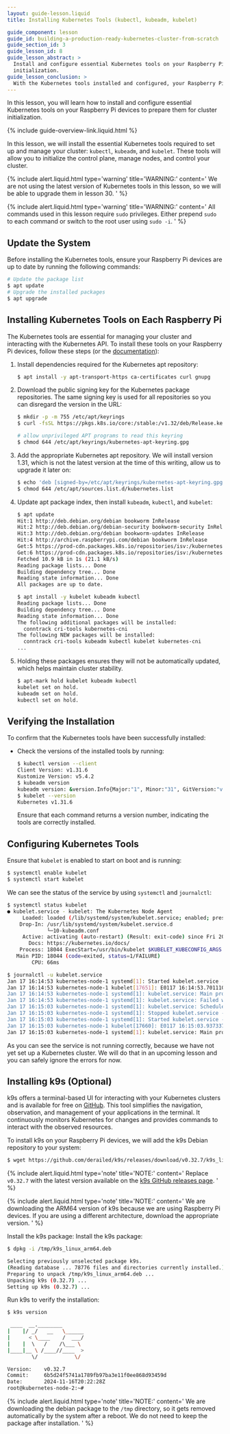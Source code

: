 ```yaml
---
layout: guide-lesson.liquid
title: Installing Kubernetes Tools (kubectl, kubeadm, kubelet)

guide_component: lesson
guide_id: building-a-production-ready-kubernetes-cluster-from-scratch
guide_section_id: 3
guide_lesson_id: 8
guide_lesson_abstract: >
  Install and configure essential Kubernetes tools on your Raspberry Pi devices to prepare them for cluster
  initialization.
guide_lesson_conclusion: >
  With the Kubernetes tools installed and configured, your Raspberry Pi devices are now ready to initialize the cluster
---
```


In this lesson, you will learn how to install and configure essential Kubernetes tools on your Raspberry Pi devices to
prepare them for cluster initialization.

{% include guide-overview-link.liquid.html %}

In this lesson, we will install the essential Kubernetes tools required to set up and manage your cluster: `kubectl`,
`kubeadm`, and `kubelet`. These tools will allow you to initialize the control plane, manage nodes, and control your
cluster.

{% include alert.liquid.html type='warning' title='WARNING:' content='
We are not using the latest version of Kubernetes tools in this lesson, so we will be able to upgrade them in lesson 30.
' %}

{% include alert.liquid.html type='warning' title='WARNING:' content='
All commands used in this lesson require <code>sudo</code> privileges.
Either prepend <code>sudo</code> to each command or switch to the root user using <code>sudo -i</code>.
' %}

## Update the System

Before installing the Kubernetes tools, ensure your Raspberry Pi devices are up to date by running the following
commands:

```bash
# Update the package list
$ apt update
# Upgrade the installed packages
$ apt upgrade
```

## Installing Kubernetes Tools on Each Raspberry Pi

The Kubernetes tools are essential for managing your cluster and interacting with the Kubernetes API. To install these
tools on your Raspberry Pi devices, follow these steps (or the
[documentation](https://kubernetes.io/docs/tasks/tools/install-kubectl-linux/#install-using-native-package-management)):

1.  Install dependencies required for the Kubernetes apt repository:

    ```bash
    $ apt install -y apt-transport-https ca-certificates curl gnupg
    ```

2.  Download the public signing key for the Kubernetes package repositories. The same signing key is used for all
    repositories so you can disregard the version in the URL:

    ```bash
    $ mkdir -p -m 755 /etc/apt/keyrings
    $ curl -fsSL https://pkgs.k8s.io/core:/stable:/v1.32/deb/Release.key | gpg --dearmor -o /etc/apt/keyrings/kubernetes-apt-keyring.gpg

    # allow unprivileged APT programs to read this keyring
    $ chmod 644 /etc/apt/keyrings/kubernetes-apt-keyring.gpg
    ```

3.  Add the appropriate Kubernetes apt repository. We will install version 1.31, which is not the latest version at the
    time of this writing, allow us to upgrade it later on:

    ```bash
    $ echo 'deb [signed-by=/etc/apt/keyrings/kubernetes-apt-keyring.gpg] https://pkgs.k8s.io/core:/stable:/v1.31/deb/ /' >> /etc/apt/sources.list.d/kubernetes.list
    $ chmod 644 /etc/apt/sources.list.d/kubernetes.list
    ```

4.  Update apt package index, then install `kubeadm`, `kubectl`, and `kubelet`:

    ```bash
    $ apt update
    Hit:1 http://deb.debian.org/debian bookworm InRelease
    Hit:2 http://deb.debian.org/debian-security bookworm-security InRelease
    Hit:3 http://deb.debian.org/debian bookworm-updates InRelease
    Hit:4 http://archive.raspberrypi.com/debian bookworm InRelease
    Get:5 https://prod-cdn.packages.k8s.io/repositories/isv:/kubernetes:/core:/stable:/v1.31/deb  InRelease [1,186 B]
    Get:6 https://prod-cdn.packages.k8s.io/repositories/isv:/kubernetes:/core:/stable:/v1.31/deb  Packages [9,749 B]
    Fetched 10.9 kB in 1s (21.1 kB/s)
    Reading package lists... Done
    Building dependency tree... Done
    Reading state information... Done
    All packages are up to date.

    $ apt install -y kubelet kubeadm kubectl
    Reading package lists... Done
    Building dependency tree... Done
    Reading state information... Done
    The following additional packages will be installed:
      conntrack cri-tools kubernetes-cni
    The following NEW packages will be installed:
      conntrack cri-tools kubeadm kubectl kubelet kubernetes-cni
    ...
    ```

5.  Holding these packages ensures they will not be automatically updated, which helps maintain cluster stability.

    ```bash
    $ apt-mark hold kubelet kubeadm kubectl
    kubelet set on hold.
    kubeadm set on hold.
    kubectl set on hold.
    ```

## Verifying the Installation

To confirm that the Kubernetes tools have been successfully installed:

- Check the versions of the installed tools by running:
  ```bash
  $ kubectl version --client
  Client Version: v1.31.6
  Kustomize Version: v5.4.2
  $ kubeadm version
  kubeadm version: &version.Info{Major:"1", Minor:"31", GitVersion:"v1.31.6", GitCommit:"6b3560758b37680cb713dfc71da03c04cadd657c", GitTreeState:"clean", BuildDate:"2025-02-12T21:31:09Z", GoVersion:"go1.22.12", Compiler:"gc", Platform:"linux/arm64"}
  $ kubelet --version
  Kubernetes v1.31.6
  ```
  Ensure that each command returns a version number, indicating the tools are correctly installed.

## Configuring Kubernetes Tools

Ensure that `kubelet` is enabled to start on boot and is running:

```bash
$ systemctl enable kubelet
$ systemctl start kubelet
```

We can see the status of the service by using `systemctl` and `journalctl`:

```bash
$ systemctl status kubelet
● kubelet.service - kubelet: The Kubernetes Node Agent
     Loaded: loaded (/lib/systemd/system/kubelet.service; enabled; preset: enabled)
    Drop-In: /usr/lib/systemd/system/kubelet.service.d
             └─10-kubeadm.conf
     Active: activating (auto-restart) (Result: exit-code) since Fri 2025-01-17 16:19:50 CET; 5s ago
       Docs: https://kubernetes.io/docs/
    Process: 18044 ExecStart=/usr/bin/kubelet $KUBELET_KUBECONFIG_ARGS $KUBELET_CONFIG_ARGS $KUBELET_KUBEADM_ARGS $KUBELET_EXTRA_ARGS (code=exited, status=1/FAILURE)
   Main PID: 18044 (code=exited, status=1/FAILURE)
        CPU: 66ms
```

```bash
$ journalctl -u kubelet.service
Jan 17 16:14:53 kubernetes-node-1 systemd[1]: Started kubelet.service - kubelet: The Kubernetes Node Agent.
Jan 17 16:14:53 kubernetes-node-1 kubelet[17651]: E0117 16:14:53.701110   17651 run.go:72] "command failed" err="failed to load kubelet config file, path: /var/lib/kubelet/config.yaml, error: failed to load Kubelet config file /var/lib/kubelet/config.yaml, error failed to read kubelet config file \"/var/lib/kubelet/config.yaml\", error: open /var/lib/kubelet/co>
Jan 17 16:14:53 kubernetes-node-1 systemd[1]: kubelet.service: Main process exited, code=exited, status=1/FAILURE
Jan 17 16:14:53 kubernetes-node-1 systemd[1]: kubelet.service: Failed with result 'exit-code'.
Jan 17 16:15:03 kubernetes-node-1 systemd[1]: kubelet.service: Scheduled restart job, restart counter is at 1.
Jan 17 16:15:03 kubernetes-node-1 systemd[1]: Stopped kubelet.service - kubelet: The Kubernetes Node Agent.
Jan 17 16:15:03 kubernetes-node-1 systemd[1]: Started kubelet.service - kubelet: The Kubernetes Node Agent.
Jan 17 16:15:03 kubernetes-node-1 kubelet[17660]: E0117 16:15:03.937337   17660 run.go:72] "command failed" err="failed to load kubelet config file, path: /var/lib/kubelet/config.yaml, error: failed to load Kubelet config file /var/lib/kubelet/config.yaml, error failed to read kubelet config file \"/var/lib/kubelet/config.yaml\", error: open /var/lib/kubelet/co>
Jan 17 16:15:03 kubernetes-node-1 systemd[1]: kubelet.service: Main process exited, code=exited, status=1/FAILURE
```

As you can see the service is not running correctly, because we have not yet set up a Kubernetes cluster. We will do
that in an upcoming lesson and you can safely ignore the errors for now.

## Installing k9s (Optional)

k9s offers a terminal-based UI for interacting with your Kubernetes clusters and is available for free on
[GitHub](https://github.com/derailed/k9s). This tool simplifies the navigation, observation, and management of your
applications in the terminal. It continuously monitors Kubernetes for changes and provides commands to interact with the
observed resources.

To install k9s on your Raspberry Pi devices, we will add the k9s Debian repository to your system:

```bash
$ wget https://github.com/derailed/k9s/releases/download/v0.32.7/k9s_linux_arm64.deb -O /tmp/k9s_linux_arm64.deb
```

{% include alert.liquid.html type='note' title='NOTE:' content='
Replace `v0.32.7` with the latest version available on the
<a href="https://github.com/derailed/k9s/releases" target="_blank">k9s GitHub releases page</a>.
' %}

{% include alert.liquid.html type='note' title='NOTE:' content='
We are downloading the ARM64 version of k9s because we are using Raspberry Pi devices.
If you are using a different architecture, download the appropriate version.
' %}

Install the k9s package: Install the k9s package:

```bash
$ dpkg -i /tmp/k9s_linux_arm64.deb

Selecting previously unselected package k9s.
(Reading database ... 78776 files and directories currently installed.)
Preparing to unpack /tmp/k9s_linux_arm64.deb ...
Unpacking k9s (0.32.7) ...
Setting up k9s (0.32.7) ...
```

Run k9s to verify the installation:

```bash
$ k9s version

 ____  __.________
|    |/ _/   __   \______
|      < \____    /  ___/
|    |  \   /    /\___ \
|____|__ \ /____//____  >
        \/            \/

Version:    v0.32.7
Commit:     6b5d24f5741a1789fb97ba3e11f0ee868d93459d
Date:       2024-11-16T20:22:28Z
root@kubernetes-node-2:~#
```

{% include alert.liquid.html type='note' title='NOTE:' content='
We are downloading the debian package to the <code>/tmp</code> directory, so it gets removed
automatically by the system after a reboot. We do not need to keep the package after installation.
' %}
